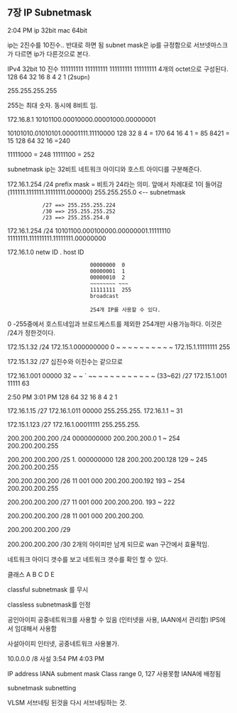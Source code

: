 ## 7장 IP Subnetmask

2:04 PM 
ip 32bit
mac 64bit

ip는 2진수를 10진수.. 반대로 하면 됨
subnet mask은  ip를 규정함으로 서브넷마스크가 다르면  ip가 다른것으로 본다.

IPv4 32bit 10 진수
111111111 111111111 111111111 111111111
4개의 octet으로 구성된다.
128 64 32 16 8 4 2 1 (2sup`n`)

255.255.255.255

255는 최대 숫자. 동시에 8비트 임.

172.16.8.1
10101100.00010000.00001000.00000001

10101010.01010101.00001111.11110000
128 32 8 4 = 170
64 16 4 1 = 85
8421 = 15
128 64 32 16 =240

11111000 = 248
11111100 = 252

subnetmask
ip는 32비트
네트워크 아이디와 호스트 아이디를 구분해준다.

172.16.1.254 /24
               prefix mask = 비트가 24라는 의미. 앞에서 차례대로 1이 들어감(111111.1111111.11111111.000000) 255.255.255.0 <-- subnetmask

               /27 ==> 255.255.255.224
               /30 ==> 255.255.255.252
               /23 ==> 255.255.254.0

172.16.1.254 /24
10101100.000100000.00000001.11111110
11111111.111111111.11111111.00000000

172.16.1.0
netw ID . host ID

                              00000000  0
                              00000001  1
                              00000010  2
                              ~~~~~~~~ ~~~
                              11111111  255
                              broadcast

                              254개 IP를 사용할 수 있다.
0 -255중에서 호스트네임과 브로드케스트를 제외한 254개만 사용가능하다. 이것은 /24가 정한것이다.

172.15.1.32 /24
172.15.1.000000000  0
~ ~ ~ ~ ~ ~ ~ ~  ~ ~
172.15.1.11111111   255

172.15.1.32 /27
십진수와 이진수는 같으므로

172.16.1.001        00000     32
~ ~ ` ~~ ~ ~  ~ ~ ~  ~ ~ ~    ~ ~ (33~62) /27
172.15.1.001        11111     63

2:50 PM 
3:01 PM
128 64 32 16 8 4 2 1

172.16.1.15         /27
172.16.1.011 00000
255.255.255.
172.16.1.1 ~ 31

172.15.1.123        /27
172.16.1.00011111
255.255.255.

200.200.200.200     /24
            0000000000
200.200.200.0       1 ~ 254
200.200.200.255


200.200.200.200     /25
            1. 000000000  128
200.200.200.128      129 ~ 245
200.200.200.255

200.200.200.200     /26
            11 001 000
200.200.200.192     193 ~ 254
200.200.200.255

200.200.200.200     /27
            11 001 000
200.200.200.        193 ~ 222

200.200.200.200     /28
            11 001 000
200.200.200.

200.200.200.200     /29


200.200.200.200     /30
2개의  아이피만 남게 되므로 wan 구간에서 효율적임.

네트워크 아이디 갯수를 보고 네트워크 갯수를 확인 할 수 있다.

클래스 A B C D E

classful
subnetmask 를 무시

classless
subnetmask를 인정

공인아이피
공중네트워크를 사용할 수 있음 (인터넷을 사용, IAAN에서 관리함)
IPS에서 임대해서 사용함

사설아이피
인터넷, 공중네트워크 사용불가. 

10.0.0.0 /8 사설
3:54 PM
4:03 PM

IP address
IANA
subment mask
Class range
0, 127 사용못함 IANA에 배정됨

subnetmask
subnetting

VLSM 서브네팅 된것을 다시 서브네팅하는 것.
